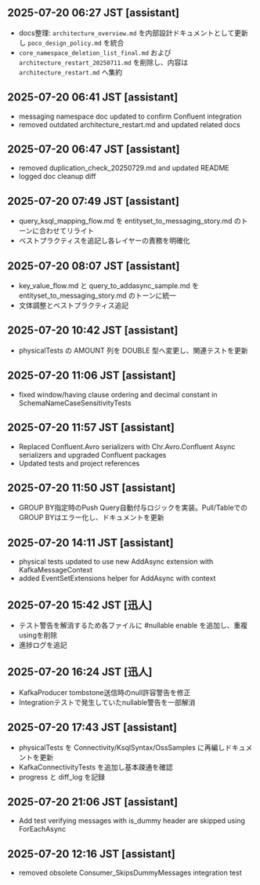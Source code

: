 ## 2025-07-20 06:27 JST [assistant]
- docs整理: `architecture_overview.md` を内部設計ドキュメントとして更新し `poco_design_policy.md` を統合
- `core_namespace_deletion_list_final.md` および `architecture_restart_20250711.md` を削除し、内容は `architecture_restart.md` へ集約

## 2025-07-20 06:41 JST [assistant]
- messaging namespace doc updated to confirm Confluent integration
- removed outdated architecture_restart.md and updated related docs

## 2025-07-20 06:47 JST [assistant]
- removed duplication_check_20250729.md and updated README
- logged doc cleanup diff

## 2025-07-20 07:49 JST [assistant]
- query_ksql_mapping_flow.md を entityset_to_messaging_story.md のトーンに合わせてリライト
- ベストプラクティスを追記し各レイヤーの責務を明確化
## 2025-07-20 08:07 JST [assistant]
- key_value_flow.md と query_to_addasync_sample.md を entityset_to_messaging_story.md のトーンに統一
- 文体調整とベストプラクティス追記
## 2025-07-20 10:42 JST [assistant]
- physicalTests の AMOUNT 列を DOUBLE 型へ変更し、関連テストを更新
## 2025-07-20 11:06 JST [assistant]
- fixed window/having clause ordering and decimal constant in SchemaNameCaseSensitivityTests

## 2025-07-20 11:57 JST [assistant]
- Replaced Confluent.Avro serializers with Chr.Avro.Confluent Async serializers and upgraded Confluent packages
- Updated tests and project references

## 2025-07-20 11:50 JST [assistant]
- GROUP BY指定時のPush Query自動付与ロジックを実装。Pull/TableでのGROUP BYはエラー化し、ドキュメントを更新

## 2025-07-20 14:11 JST [assistant]
- physical tests updated to use new AddAsync extension with KafkaMessageContext
- added EventSetExtensions helper for AddAsync with context

## 2025-07-20 15:42 JST [迅人]
- テスト警告を解消するため各ファイルに #nullable enable を追加し、重複usingを削除
- 進捗ログを追記

## 2025-07-20 16:24 JST [迅人]
- KafkaProducer tombstone送信時のnull許容警告を修正
- Integrationテストで発生していたnullable警告を一部解消
## 2025-07-20 17:43 JST [assistant]
- physicalTests を Connectivity/KsqlSyntax/OssSamples に再編しドキュメントを更新
- KafkaConnectivityTests を追加し基本疎通を確認
- progress と diff_log を記録
## 2025-07-20 21:06 JST [assistant]
- Add test verifying messages with is_dummy header are skipped using ForEachAsync


## 2025-07-20 12:16 JST [assistant]
- removed obsolete Consumer_SkipsDummyMessages integration test
